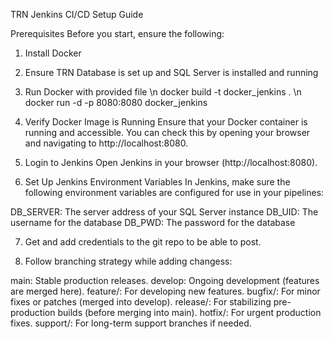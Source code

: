 TRN Jenkins CI/CD Setup Guide

Prerequisites
Before you start, ensure the following:

1. Install Docker

2. Ensure TRN Database is set up and SQL Server is installed and running

3. Run Docker with provided file \n
docker build -t docker_jenkins .  \n
docker run -d -p 8080:8080 docker_jenkins 

4. Verify Docker Image is Running
Ensure that your Docker container is running and accessible. You can check this by opening your browser and navigating to http://localhost:8080.

5. Login to Jenkins
Open Jenkins in your browser (http://localhost:8080).

6. Set Up Jenkins Environment Variables
In Jenkins, make sure the following environment variables are configured for use in your pipelines:

DB_SERVER: The server address of your SQL Server instance
DB_UID: The username for the database 
DB_PWD: The password for the database 

7. Get and add credentials to the git repo to be able to post. 

8. Follow branching strategy while adding changess:

main: Stable production releases.
develop: Ongoing development (features are merged here).
feature/: For developing new features.
bugfix/: For minor fixes or patches (merged into develop).
release/: For stabilizing pre-production builds (before merging into main).
hotfix/: For urgent production fixes.
support/: For long-term support branches if needed.